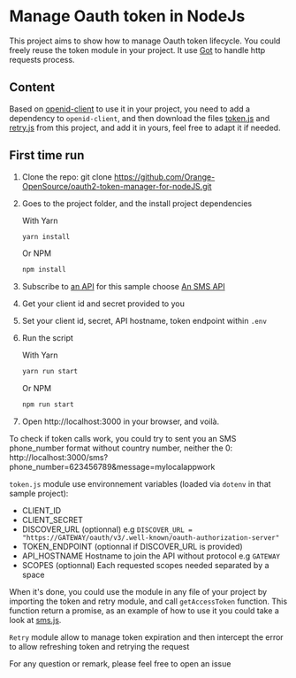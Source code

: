 # Manage Oauth token in NodeJs
This project aims to show how to manage Oauth token lifecycle. You could freely reuse the token module in your project. It use [Got](https://www.npmjs.com/package/got) to handle http requests process.

## Content
Based on [openid-client](https://github.com/panva/node-openid-client) to use it in your project, you need to add a dependency to `openid-client`, and then download the files [token.js](common/token.js) and [retry.js](common/retry.js) from this project, and add it in yours, feel free to adapt it if needed.

## First time run
1. Clone the repo: git clone https://github.com/Orange-OpenSource/oauth2-token-manager-for-nodeJS.git

2. Goes to the project folder, and the install project dependencies

    With Yarn
    ```bash
    yarn install
    ```

    Or NPM
    ```bash
    npm install
    ```

3. Subscribe to [an API](https://developer.orange.com/products/) for this sample choose [An SMS API](https://developer.orange.com/?s=sms&c=&type=api)

4. Get your client id and secret provided to you

5. Set your client id, secret, API hostname, token endpoint within `.env`

6. Run the script

   With Yarn
    ```bash
    yarn run start
    ```

    Or NPM
    ```bash
    npm run start
    ```
7. Open http://localhost:3000 in your browser, and voilà.

To check if token calls work, you could try to sent you an SMS phone_number format without country number, neither the 0: http://localhost:3000/sms?phone_number=623456789&message=mylocalappwork

`token.js` module use environnement variables (loaded via `dotenv` in that sample project): 
* CLIENT_ID
* CLIENT_SECRET
* DISCOVER_URL (optionnal) e.g `DISCOVER_URL = "https://GATEWAY/oauth/v3/.well-known/oauth-authorization-server"`
* TOKEN_ENDPOINT (optionnal if DISCOVER_URL is provided)
* API_HOSTNAME Hostname to join the API without protocol e.g `GATEWAY`
* SCOPES (optionnal) Each requested scopes needed separated by a space

When it's done, you could use the module in any file of your project by importing the token and retry module, and call `getAccessToken` function. This function return a promise, as an example of how to use it you could take a look at [sms.js](./routes/sms.js).

`Retry` module allow to manage token expiration and then intercept the error to allow refreshing token and retrying the request

For any question or remark, please feel free to open an issue
